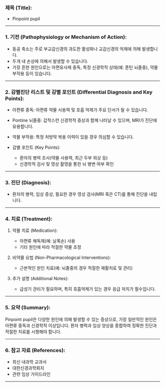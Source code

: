 

### 제목 (Title):
- Pinpoint pupil

---

### 1. 기전 (Pathophysiology or Mechanism of Action):

- 동공 축소는 주로 부교감신경의 과도한 활성화나 교감신경의 억제에 의해 발생합니다.
- 두개 내 손상에 의해서 발생할 수 있습니다.
- 가장 흔한 원인으로는 아편유사제 중독, 특정 신경학적 상태(예: 폰틴 뇌졸중), 약물 부작용 등이 있습니다.

---

### 2. 감별진단 리스트 및 감별 포인트 (Differential Diagnosis and Key Points):

- 아편류 중독: 아편류 약물 사용력 및 호흡 억제가 주요 단서가 될 수 있습니다.
- Pontine 뇌졸중: 갑작스런 신경학적 증상과 함께 나타날 수 있으며, MRI가 진단에 유용합니다.
- 약물 부작용: 특정 처방약 복용 이력이 있을 경우 의심할 수 있습니다.
  
- 감별 포인트 (Key Points): 
    - 환자의 병력 조사(약물 사용력, 최근 두부 외상 등)
    - 신경학적 검사 및 영상 촬영을 통한 뇌 병변 여부 확인

---

### 3. 진단 (Diagnosis):

- 환자의 병력, 임상 증상, 필요한 경우 영상 검사(MRI 혹은 CT)를 통해 진단을 내립니다.
  
---

### 4. 치료 (Treatment):

1. 약물 치료 (Medication):
    - 아편류 해독제(예: 날록손) 사용
    - 기타 원인에 따라 적절한 약물 조정
  
2. 비약물 요법 (Non-Pharmacological Interventions):
    - 근본적인 원인 치료(예: 뇌졸중의 경우 적절한 재활치료 및 관리)
  
3. 추가 설명 (Additional Notes):
    - 급성기 관리가 필요하며, 특히 호흡억제가 있는 경우 응급 처치가 필수입니다.

---

### 5. 요약 (Summary):

Pinpoint pupil은 다양한 원인에 의해 발생할 수 있는 증상으로, 가장 일반적인 원인은 아편류 중독과 신경학적 이상입니다. 환자 병력과 임상 양상을 종합하여 정확한 진단과 적절한 치료를 시행해야 합니다.

---

### 6. 참고 자료 (References):

- 최신 내과학 교과서
- 대한신경과학회지
- 관련 임상 가이드라인

---